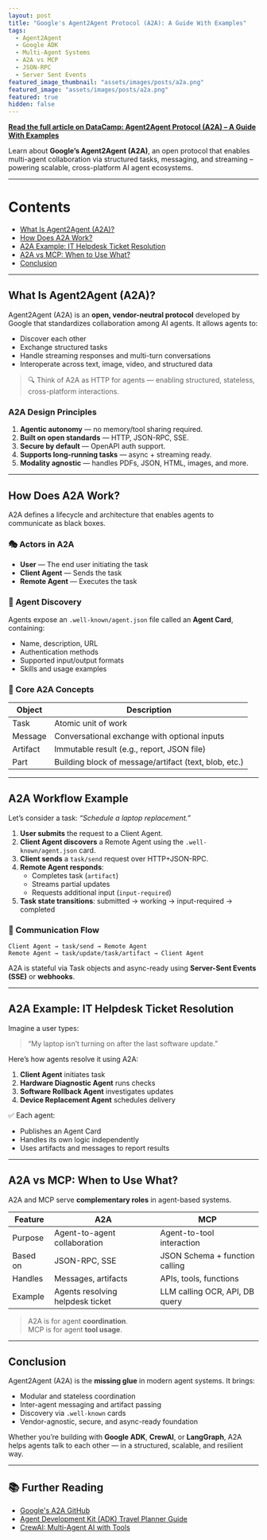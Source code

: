 ```yaml
---
layout: post
title: "Google's Agent2Agent Protocol (A2A): A Guide With Examples"
tags:
  - Agent2Agent
  - Google ADK
  - Multi-Agent Systems
  - A2A vs MCP
  - JSON-RPC
  - Server Sent Events
featured_image_thumbnail: "assets/images/posts/a2a.png"
featured_image: "assets/images/posts/a2a.png"
featured: true
hidden: false
---
```


**[Read the full article on DataCamp: Agent2Agent Protocol (A2A) – A Guide With Examples](https://www.datacamp.com/blog/a2a-agent2agent)**

Learn about **Google’s Agent2Agent (A2A)**, an open protocol that enables multi-agent collaboration via structured tasks, messaging, and streaming – powering scalable, cross-platform AI agent ecosystems.

---

# Contents
- [What Is Agent2Agent (A2A)?](#what-is-agent2agent-a2a)
- [How Does A2A Work?](#how-does-a2a-work)
- [A2A Example: IT Helpdesk Ticket Resolution](#a2a-example-it-helpdesk-ticket-resolution)
- [A2A vs MCP: When to Use What?](#a2a-vs-mcp-when-to-use-what)
- [Conclusion](#conclusion)

---

## What Is Agent2Agent (A2A)?

Agent2Agent (A2A) is an **open, vendor-neutral protocol** developed by Google that standardizes collaboration among AI agents. It allows agents to:

- Discover each other
- Exchange structured tasks
- Handle streaming responses and multi-turn conversations
- Interoperate across text, image, video, and structured data

> 🔍 Think of A2A as HTTP for agents — enabling structured, stateless, cross-platform interactions.

### A2A Design Principles
1. **Agentic autonomy** — no memory/tool sharing required.
2. **Built on open standards** — HTTP, JSON-RPC, SSE.
3. **Secure by default** — OpenAPI auth support.
4. **Supports long-running tasks** — async + streaming ready.
5. **Modality agnostic** — handles PDFs, JSON, HTML, images, and more.

---

## How Does A2A Work?

A2A defines a lifecycle and architecture that enables agents to communicate as black boxes.

### 🎭 Actors in A2A

- **User** — The end user initiating the task
- **Client Agent** — Sends the task
- **Remote Agent** — Executes the task

### 🧭 Agent Discovery
Agents expose an `.well-known/agent.json` file called an **Agent Card**, containing:

- Name, description, URL
- Authentication methods
- Supported input/output formats
- Skills and usage examples

### 🧱 Core A2A Concepts

| Object     | Description                                             |
|------------|---------------------------------------------------------|
| Task       | Atomic unit of work                                     |
| Message    | Conversational exchange with optional inputs            |
| Artifact   | Immutable result (e.g., report, JSON file)              |
| Part       | Building block of message/artifact (text, blob, etc.)   |

---

## A2A Workflow Example

Let’s consider a task: _“Schedule a laptop replacement.”_

1. **User submits** the request to a Client Agent.
2. **Client Agent discovers** a Remote Agent using the `.well-known/agent.json` card.
3. **Client sends** a `task/send` request over HTTP+JSON-RPC.
4. **Remote Agent responds**:
   - Completes task (`artifact`)
   - Streams partial updates
   - Requests additional input (`input-required`)
5. **Task state transitions**: submitted → working → input-required → completed

### 🧪 Communication Flow

```plaintext
Client Agent → task/send → Remote Agent
Remote Agent → task/update/task/artifact → Client Agent
```

A2A is stateful via Task objects and async-ready using **Server-Sent Events (SSE)** or **webhooks**.

---

## A2A Example: IT Helpdesk Ticket Resolution

Imagine a user types:

> “My laptop isn’t turning on after the last software update.”

Here’s how agents resolve it using A2A:

1. **Client Agent** initiates task
2. **Hardware Diagnostic Agent** runs checks
3. **Software Rollback Agent** investigates updates
4. **Device Replacement Agent** schedules delivery

✅ Each agent:
- Publishes an Agent Card
- Handles its own logic independently
- Uses artifacts and messages to report results

---

## A2A vs MCP: When to Use What?

A2A and MCP serve **complementary roles** in agent-based systems.

| Feature              | A2A                              | MCP                              |
|----------------------|----------------------------------|----------------------------------|
| Purpose              | Agent-to-agent collaboration     | Agent-to-tool interaction        |
| Based on             | JSON-RPC, SSE                    | JSON Schema + function calling   |
| Handles              | Messages, artifacts              | APIs, tools, functions           |
| Example              | Agents resolving helpdesk ticket | LLM calling OCR, API, DB query   |

> A2A is for agent **coordination**.  
> MCP is for agent **tool usage**.

---

## Conclusion

Agent2Agent (A2A) is the **missing glue** in modern agent systems. It brings:

- Modular and stateless coordination
- Inter-agent messaging and artifact passing
- Discovery via `.well-known` cards
- Vendor-agnostic, secure, and async-ready foundation

Whether you’re building with **Google ADK**, **CrewAI**, or **LangGraph**, A2A helps agents talk to each other — in a structured, scalable, and resilient way.

---

## 📚 Further Reading

- [Google's A2A GitHub](https://github.com/google/a2a)
- [Agent Development Kit (ADK) Travel Planner Guide](https://www.datacamp.com/tutorial/agent-development-kit-adk)
- [CrewAI: Multi-Agent AI with Tools](https://www.datacamp.com/blog/crewai-multi-agent)
